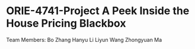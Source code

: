 # ORIE-4741-Project A Peek Inside the House Pricing Blackbox 

Team Members: 
  Bo Zhang
  Hanyu Li
  Liyun Wang
  Zhongyuan Ma
